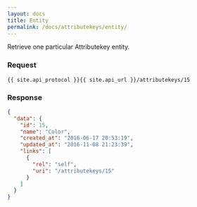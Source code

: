 ```yaml
---
layout: docs
title: Entity
permalink: /docs/attributekeys/entity/
---
```


Retrieve one particular Attributekey entity.

### Request
```
{{ site.api_protocol }}{{ site.api_url }}/attributekeys/15
```

### Response
```json
{
  "data": {
    "id": 15,
    "name": "Color",
    "created_at": "2016-06-17 20:53:19",
    "updated_at": "2016-11-08 21:23:39",
    "links": [
      {
        "rel": "self",
        "uri": "/attributekeys/15"
      }
    ]
  }
}
```
